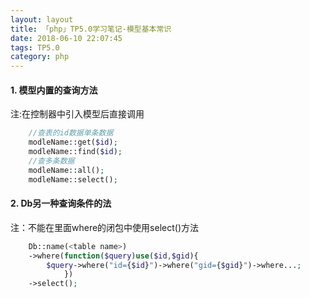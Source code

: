 ```yaml
---
layout: layout
title: 「php」TP5.0学习笔记-模型基本常识
date: 2018-06-10 22:07:45
tags: TP5.0
category: php
---
```


#### 1. 模型内置的查询方法
注:在控制器中引入模型后直接调用
``` php
    //查表的id数据单条数据
    modleName::get($id); 
    modleName::find($id);
    //查多条数据
    modleName::all();
    modleName::select();
```
<!--more-->
#### 2. Db另一种查询条件的法
注：不能在里面where的闭包中使用select()方法
``` php
    Db::name(<table name>)
    ->where(function($query)use($id,$gid){
        $query->where("id={$id}")->where("gid={$gid}")->where...;
            })
    ->select();
```

